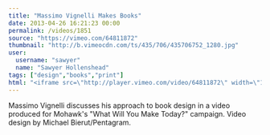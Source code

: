 ```yaml
---
title: "Massimo Vignelli Makes Books"
date: 2013-04-26 16:21:23 00:00
permalink: /videos/1851
source: "https://vimeo.com/64811872"
thumbnail: "http://b.vimeocdn.com/ts/435/706/435706752_1280.jpg"
user:
  username: "sawyer"
  name: "Sawyer Hollenshead"
tags: ["design","books","print"]
html: "<iframe src=\"http://player.vimeo.com/video/64811872\" width=\"1280\" height=\"720\" frameborder=\"0\" webkitAllowFullScreen mozallowfullscreen allowFullScreen></iframe>"
---
```


Massimo Vignelli discusses his approach to book design in a video produced for Mohawk's "What Will You Make Today?" campaign. Video design by Michael Bierut/Pentagram.